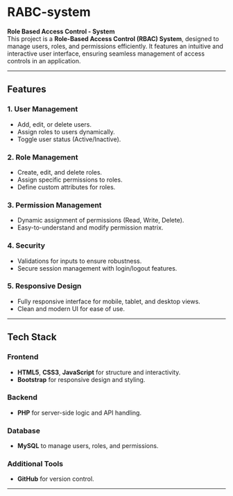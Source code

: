 # RABC-system

**Role Based Access Control - System**  
This project is a **Role-Based Access Control (RBAC) System**, designed to manage users, roles, and permissions efficiently. It features an intuitive and interactive user interface, ensuring seamless management of access controls in an application.

---

## Features

### 1. User Management
- Add, edit, or delete users.
- Assign roles to users dynamically.
- Toggle user status (Active/Inactive).

### 2. Role Management
- Create, edit, and delete roles.
- Assign specific permissions to roles.
- Define custom attributes for roles.

### 3. Permission Management
- Dynamic assignment of permissions (Read, Write, Delete).
- Easy-to-understand and modify permission matrix.

### 4. Security
- Validations for inputs to ensure robustness.
- Secure session management with login/logout features.

### 5. Responsive Design
- Fully responsive interface for mobile, tablet, and desktop views.
- Clean and modern UI for ease of use.

---

## Tech Stack

### Frontend
- **HTML5**, **CSS3**, **JavaScript** for structure and interactivity.
- **Bootstrap** for responsive design and styling.

### Backend
- **PHP** for server-side logic and API handling.

### Database
- **MySQL** to manage users, roles, and permissions.

### Additional Tools
- **GitHub** for version control.

---
